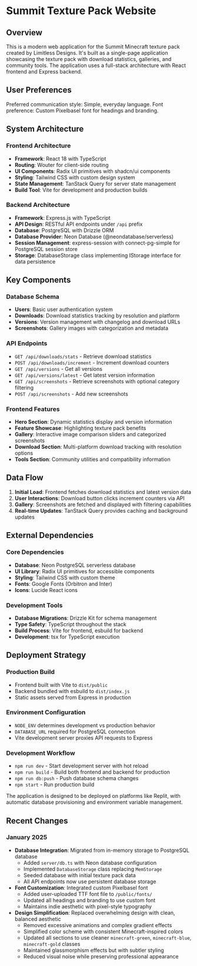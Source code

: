 # Summit Texture Pack Website

## Overview

This is a modern web application for the Summit Minecraft texture pack created by Limitless Designs. It's built as a single-page application showcasing the texture pack with download statistics, galleries, and community tools. The application uses a full-stack architecture with React frontend and Express backend.

## User Preferences

Preferred communication style: Simple, everyday language.
Font preference: Custom Pixelbasel font for headings and branding.

## System Architecture

### Frontend Architecture
- **Framework**: React 18 with TypeScript
- **Routing**: Wouter for client-side routing
- **UI Components**: Radix UI primitives with shadcn/ui components
- **Styling**: Tailwind CSS with custom design system
- **State Management**: TanStack Query for server state management
- **Build Tool**: Vite for development and production builds

### Backend Architecture
- **Framework**: Express.js with TypeScript
- **API Design**: RESTful API endpoints under `/api` prefix
- **Database**: PostgreSQL with Drizzle ORM
- **Database Provider**: Neon Database (@neondatabase/serverless)
- **Session Management**: express-session with connect-pg-simple for PostgreSQL session store
- **Storage**: DatabaseStorage class implementing IStorage interface for data persistence

## Key Components

### Database Schema
- **Users**: Basic user authentication system
- **Downloads**: Download statistics tracking by resolution and platform
- **Versions**: Version management with changelog and download URLs
- **Screenshots**: Gallery images with categorization and metadata

### API Endpoints
- `GET /api/downloads/stats` - Retrieve download statistics
- `POST /api/downloads/increment` - Increment download counters
- `GET /api/versions` - Get all versions
- `GET /api/versions/latest` - Get latest version information
- `GET /api/screenshots` - Retrieve screenshots with optional category filtering
- `POST /api/screenshots` - Add new screenshots

### Frontend Features
- **Hero Section**: Dynamic statistics display and version information
- **Feature Showcase**: Highlighting texture pack benefits
- **Gallery**: Interactive image comparison sliders and categorized screenshots
- **Download Section**: Multi-platform download tracking with resolution options
- **Tools Section**: Community utilities and compatibility information

## Data Flow

1. **Initial Load**: Frontend fetches download statistics and latest version data
2. **User Interactions**: Download button clicks increment counters via API
3. **Gallery**: Screenshots are fetched and displayed with filtering capabilities
4. **Real-time Updates**: TanStack Query provides caching and background updates

## External Dependencies

### Core Dependencies
- **Database**: Neon PostgreSQL serverless database
- **UI Library**: Radix UI primitives for accessible components
- **Styling**: Tailwind CSS with custom theme
- **Fonts**: Google Fonts (Orbitron and Inter)
- **Icons**: Lucide React icons

### Development Tools
- **Database Migrations**: Drizzle Kit for schema management
- **Type Safety**: TypeScript throughout the stack
- **Build Process**: Vite for frontend, esbuild for backend
- **Development**: tsx for TypeScript execution

## Deployment Strategy

### Production Build
- Frontend built with Vite to `dist/public`
- Backend bundled with esbuild to `dist/index.js`
- Static assets served from Express in production

### Environment Configuration
- `NODE_ENV` determines development vs production behavior
- `DATABASE_URL` required for PostgreSQL connection
- Vite development server proxies API requests to Express

### Development Workflow
- `npm run dev` - Start development server with hot reload
- `npm run build` - Build both frontend and backend for production
- `npm run db:push` - Push database schema changes
- `npm start` - Run production build

The application is designed to be deployed on platforms like Replit, with automatic database provisioning and environment variable management.

## Recent Changes

### January 2025
- **Database Integration**: Migrated from in-memory storage to PostgreSQL database
  - Added `server/db.ts` with Neon database configuration
  - Implemented `DatabaseStorage` class replacing `MemStorage`
  - Seeded database with initial texture pack data
  - All API endpoints now use persistent database storage
- **Font Customization**: Integrated custom Pixelbasel font
  - Added user-uploaded TTF font file to `/public/fonts/`
  - Updated all headings and branding to use custom font
  - Maintains indie aesthetic with pixel-style typography
- **Design Simplification**: Replaced overwhelming design with clean, balanced aesthetic
  - Removed excessive animations and complex gradient effects
  - Simplified color scheme with consistent Minecraft-inspired colors
  - Updated all sections to use cleaner `minecraft-green`, `minecraft-blue`, `minecraft-gold` classes
  - Maintained glassmorphism effects but with subtler styling
  - Reduced visual noise while preserving professional appearance